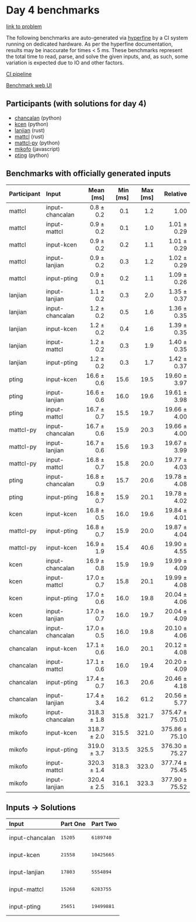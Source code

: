 # Day 4 benchmarks

[link to problem](https://adventofcode.com/2023/day/4)

The following benchmarks are auto-generated via
[hyperfine](https://github.com/sharkdp/hyperfine) by a CI system running on
dedicated hardware. As per the hyperfine documentation, results may be
inaccurate for times < 5 ms. These benchmarks represent the total time to read,
parse, and solve the given inputs, and, as such, some variation is expected due
to IO and other factors.

[CI pipeline](http://ci.papercode.net:8080/teams/main/pipelines/aoc2023)

[Benchmark web UI](https://aoc.ancalagon.black)


## Participants (with solutions for day 4)

- [chancalan](https://github.com/chancalan/aoc2023) (python)
- [kcen](https://github.com/kcen/aoc2023) (python)
- [lanjian](https://github.com/lanjian/aoc-2023) (rust)
- [mattcl](https://github.com/mattcl/aoc2023) (rust)
- [mattcl-py](https://github.com/mattcl/aoc2023-py) (python)
- [mikofo](https://github.com/mikofo/advent-of-code-2023) (javascript)
- [pting](https://github.com/pting/aoc2023) (python)


## Benchmarks with officially generated inputs

| Participant | Input | Mean [ms] | Min [ms] | Max [ms] | Relative |
|:---|:---|---:|---:|---:|---:|
| mattcl | input-chancalan | 0.8 ± 0.2 | 0.1 | 1.2 | 1.00 |
| mattcl | input-mattcl | 0.9 ± 0.2 | 0.1 | 1.0 | 1.01 ± 0.29 |
| mattcl | input-kcen | 0.9 ± 0.2 | 0.2 | 1.1 | 1.01 ± 0.29 |
| mattcl | input-lanjian | 0.9 ± 0.2 | 0.3 | 1.2 | 1.02 ± 0.29 |
| mattcl | input-pting | 0.9 ± 0.1 | 0.2 | 1.1 | 1.09 ± 0.26 |
| lanjian | input-lanjian | 1.1 ± 0.2 | 0.3 | 2.0 | 1.35 ± 0.37 |
| lanjian | input-chancalan | 1.2 ± 0.2 | 0.5 | 1.6 | 1.36 ± 0.35 |
| lanjian | input-kcen | 1.2 ± 0.2 | 0.4 | 1.6 | 1.39 ± 0.35 |
| lanjian | input-mattcl | 1.2 ± 0.2 | 0.3 | 1.9 | 1.40 ± 0.35 |
| lanjian | input-pting | 1.2 ± 0.2 | 0.3 | 1.7 | 1.42 ± 0.37 |
| pting | input-kcen | 16.6 ± 0.6 | 15.6 | 19.5 | 19.60 ± 3.97 |
| pting | input-lanjian | 16.6 ± 0.6 | 16.0 | 19.6 | 19.61 ± 3.98 |
| pting | input-mattcl | 16.7 ± 0.7 | 15.5 | 19.7 | 19.66 ± 4.00 |
| mattcl-py | input-chancalan | 16.7 ± 0.6 | 15.9 | 20.3 | 19.66 ± 4.00 |
| mattcl-py | input-lanjian | 16.7 ± 0.6 | 15.6 | 19.3 | 19.67 ± 3.99 |
| mattcl-py | input-mattcl | 16.8 ± 0.7 | 15.8 | 20.0 | 19.77 ± 4.03 |
| pting | input-chancalan | 16.8 ± 0.9 | 15.7 | 20.6 | 19.78 ± 4.08 |
| pting | input-pting | 16.8 ± 0.7 | 15.9 | 20.1 | 19.78 ± 4.02 |
| kcen | input-kcen | 16.8 ± 0.5 | 16.0 | 19.6 | 19.84 ± 4.01 |
| mattcl-py | input-pting | 16.8 ± 0.7 | 15.9 | 20.0 | 19.87 ± 4.04 |
| mattcl-py | input-kcen | 16.9 ± 1.9 | 15.4 | 40.6 | 19.90 ± 4.55 |
| kcen | input-chancalan | 16.9 ± 0.8 | 15.9 | 19.9 | 19.99 ± 4.09 |
| kcen | input-mattcl | 17.0 ± 0.7 | 15.8 | 20.1 | 19.99 ± 4.08 |
| kcen | input-pting | 17.0 ± 0.6 | 16.0 | 19.8 | 20.04 ± 4.06 |
| kcen | input-lanjian | 17.0 ± 0.7 | 16.0 | 19.7 | 20.04 ± 4.09 |
| chancalan | input-chancalan | 17.0 ± 0.5 | 16.0 | 19.8 | 20.10 ± 4.06 |
| chancalan | input-kcen | 17.1 ± 0.6 | 16.0 | 20.1 | 20.12 ± 4.08 |
| chancalan | input-mattcl | 17.1 ± 0.6 | 16.0 | 19.4 | 20.20 ± 4.09 |
| chancalan | input-pting | 17.4 ± 0.7 | 16.3 | 20.6 | 20.46 ± 4.18 |
| chancalan | input-lanjian | 17.4 ± 3.4 | 16.2 | 61.2 | 20.56 ± 5.77 |
| mikofo | input-chancalan | 318.3 ± 1.8 | 315.8 | 321.7 | 375.47 ± 75.01 |
| mikofo | input-kcen | 318.7 ± 2.0 | 315.5 | 321.0 | 375.86 ± 75.10 |
| mikofo | input-pting | 319.0 ± 3.7 | 313.5 | 325.5 | 376.30 ± 75.27 |
| mikofo | input-mattcl | 320.3 ± 1.4 | 318.3 | 323.0 | 377.74 ± 75.45 |
| mikofo | input-lanjian | 320.4 ± 2.5 | 316.1 | 323.3 | 377.90 ± 75.52 |


## Inputs -> Solutions

| Input | Part One | Part Two |
|:---|:---|:---|
|input-chancalan|<pre>15205</pre>|<pre>6189740</pre>|
|input-kcen|<pre>21558</pre>|<pre>10425665</pre>|
|input-lanjian|<pre>17803</pre>|<pre>5554894</pre>|
|input-mattcl|<pre>15268</pre>|<pre>6283755</pre>|
|input-pting|<pre>25651</pre>|<pre>19499881</pre>|